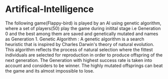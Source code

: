 # Artifical-Intelligence
The following game(Flappy-bird) is played by an AI using genetic algorithm, where a set of players(50) play the game during initital stage i.e Generation 0 and the best among them are saved and genetically mutated and names as Generation 1.
Genetic Algorithm : A genetic algorithm is a search heuristic that is inspired by Charles Darwin's theory of natural evolution. This algorithm reflects the process of natural selection where the fittest individuals are selected for reproduction in order to produce offspring of the next generation.
The Generation with highest success rate is taken into account and considers to be winner. The highly mutated offsprings can beat the game and its almost impossible to lose.
